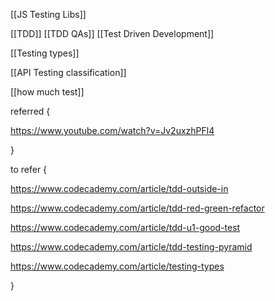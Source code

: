 

[[JS Testing Libs]]



[[TDD]]
[[TDD QAs]]
[[Test Driven Development]]



[[Testing types]]

[[API Testing classification]]

[[how much test]]



referred {

https://www.youtube.com/watch?v=Jv2uxzhPFl4


}


to refer {

https://www.codecademy.com/article/tdd-outside-in

https://www.codecademy.com/article/tdd-red-green-refactor

https://www.codecademy.com/article/tdd-u1-good-test

https://www.codecademy.com/article/tdd-testing-pyramid

https://www.codecademy.com/article/testing-types

}




